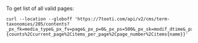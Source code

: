 

To get list of all valid pages:

    curl --location --globoff 'https://7tooti.com/api/v2/cms/term-taxonomies/205/contents?_px_fk=media_type&_px_fv=page&_px_p=0&_px_ps=500&_px_sk=modif_dtime&_px_so=d&graphql={counts%2Ccurrent_page%2Citems_per_page%2Cpage_number%2Citems{name}}'


